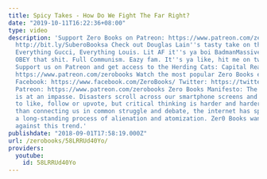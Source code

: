 ```yaml
---
title: Spicy Takes - How Do We Fight The Far Right?
date: "2019-10-11T16:22:36+08:00"
type: video
description: 'Support Zero Books on Patreon: https://www.patreon.com/zerobooks Subscribe:
  http://bit.ly/SuberoBooksa Check out Douglas Lain''s tasty take on this topic: https://youtu.be/uBIawt5m91U
  Everything Gucci, Everything Louis. Lit AF it''s ya boi BadmanMassive on the scene,
  OBEY that shit. Full Communism. Eazy fam. It''s ya like, hit me on twitter @BadmanMassive
  Support us on Patreon and get access to the Herding Cats: Capital Reading Group
  https://www.patreon.com/zerobooks Watch the most popular Zero Books episodes: http://bit.ly/2KbC2hF
  Facebook: https://www.facebook.com/ZeroBooks/ Twitter: https://twitter.com/zer0books
  Patreon: https://www.patreon.com/zerobooks Zero Books Manifesto: The modern world
  is at an impasse. Disasters scroll across our smartphone screens and we’re invited
  to like, follow or upvote, but critical thinking is harder and harder to find. Rather
  than connecting us in common struggle and debate, the internet has sped up and deepened
  a long-standing process of alienation and atomization. Zer0 Books wants to work
  against this trend.'
publishdate: "2018-09-01T17:58:19.000Z"
url: /zerobooks/58LRRUd40Yo/
providers:
  youtube:
    id: 58LRRUd40Yo
---
```

